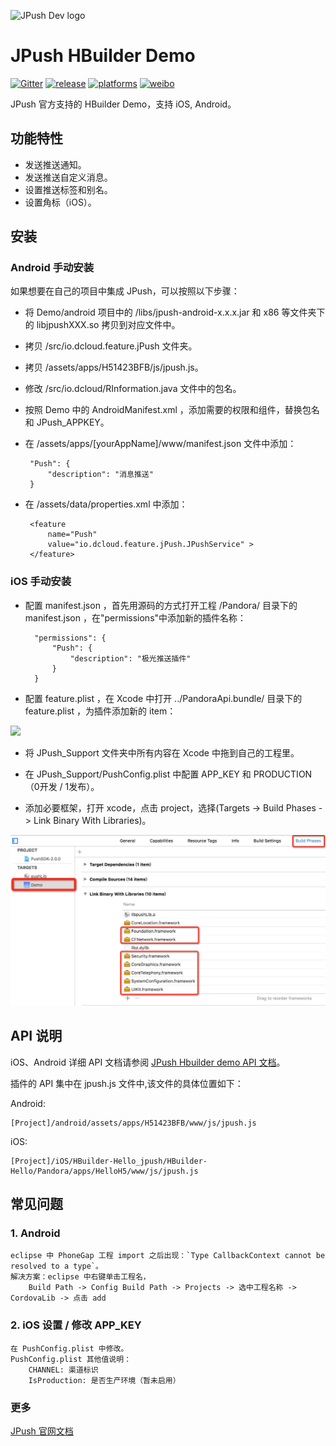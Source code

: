 ![JPush Dev logo](http://community.jpush.cn/uploads/default/original/1X/a1dbd54304178079e65cdc36810fdf528fdebe24.png)

# JPush HBuilder Demo

[![Gitter](https://badges.gitter.im/Join%20Chat.svg)](https://gitter.im/jpush/jpush-hbuilder-demo)
[![release](https://img.shields.io/badge/release-1.0.0-blue.svg)](https://github.com/jpush/jpush-hbuilder-demo/releases)
[![platforms](https://img.shields.io/badge/platforms-iOS%7CAndroid-lightgrey.svg)](https://github.com/jpush/jpush-hbuilder-demo)
[![weibo](https://img.shields.io/badge/weibo-JPush-blue.svg)](http://weibo.com/jpush?refer_flag=1001030101_&is_all=1)

JPush 官方支持的 HBuilder Demo，支持 iOS, Android。

## 功能特性
+ 发送推送通知。
+ 发送推送自定义消息。
+ 设置推送标签和别名。
+ 设置角标（iOS）。


## 安装

### Android 手动安装
如果想要在自己的项目中集成 JPush，可以按照以下步骤：
 - 将 Demo/android 项目中的 /libs/jpush-android-x.x.x.jar 和 x86 等文件夹下的 libjpushXXX.so 拷贝到对应文件中。
 - 拷贝 /src/io.dcloud.feature.jPush 文件夹。
 - 拷贝 /assets/apps/H51423BFB/js/jpush.js。
 - 修改 /src/io.dcloud/RInformation.java 文件中的包名。
 - 按照 Demo 中的 AndroidManifest.xml ，添加需要的权限和组件，替换包名和 JPush_APPKEY。
 - 在 /assets/apps/[yourAppName]/www/manifest.json 文件中添加：

        "Push": {
            "description": "消息推送"
        }

 - 在 /assets/data/properties.xml 中添加：

        <feature
            name="Push"
            value="io.dcloud.feature.jPush.JPushService" >
        </feature>


### iOS 手动安装
- 配置 manifest.json ，首先用源码的方式打开工程 /Pandora/ 目录下的 manifest.json ，在"permissions"中添加新的插件名称：

        "permissions": {
            "Push": {
        		"description": "极光推送插件"
        	}
        }

- 配置 feature.plist ，在 Xcode 中打开 ../PandoraApi.bundle/ 目录下的 feature.plist ，为插件添加新的 item：

<img src="https://raw.githubusercontent.com/Yasashi/Yasashi.github.io/master/images/resource/blog01/01.png" width="700px"></img>

- 将 JPush_Support 文件夹中所有内容在 Xcode 中拖到自己的工程里。

- 在 JPush_Support/PushConfig.plist 中配置 APP_KEY 和 PRODUCTION （0开发 / 1发布）。

- 添加必要框架，打开 xcode，点击 project，选择(Targets -> Build Phases -> Link Binary With Libraries)。

<img src="/iOS/HBuilder-Hello_jpush/HBuilder-Hello/img/01.png" width="700px"></img>

## API 说明

iOS、Android 详细 API 文档请参阅 [JPush Hbuilder demo API 文档](API/API.md)。

插件的 API 集中在 jpush.js 文件中,该文件的具体位置如下：

Android:

	[Project]/android/assets/apps/H51423BFB/www/js/jpush.js

iOS:

	[Project]/iOS/HBuilder-Hello_jpush/HBuilder-Hello/Pandora/apps/HelloH5/www/js/jpush.js



## 常见问题

### 1. Android

	eclipse 中 PhoneGap 工程 import 之后出现：`Type CallbackContext cannot be resolved to a type`。
	解决方案：eclipse 中右键单击工程名，
        Build Path -> Config Build Path -> Projects -> 选中工程名称 -> CordovaLib -> 点击 add

### 2. iOS 设置 / 修改 APP_KEY

    在 PushConfig.plist 中修改。
	PushConfig.plist 其他值说明：
    	CHANNEL: 渠道标识
    	IsProduction: 是否生产环境（暂未启用）


### 更多

 [JPush 官网文档](http://docs.jpush.io/)
